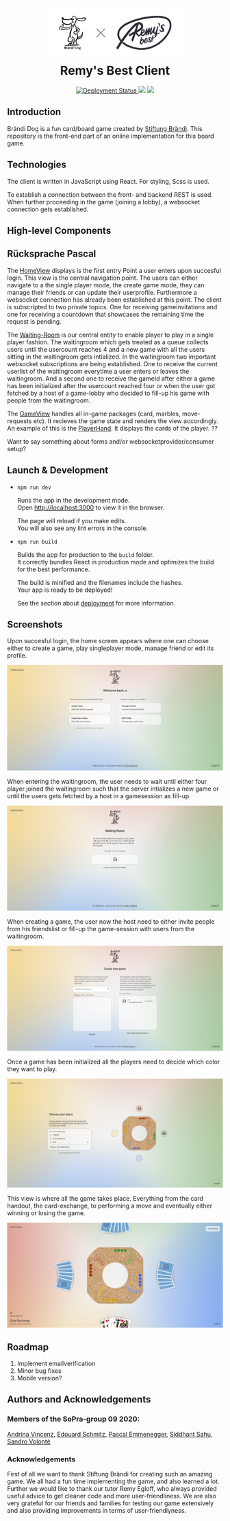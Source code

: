 <h1 align="center">
  <br>
   <img src="./src/img/dog-x-remys.png" width="auto" height="128">
  <br>
  Remy's Best Client
  <br>
</h1>
<p align="center">
  <a href="https://github.com/sopra-fs21-group-06/remys-best-client/actions">
    <img src="https://github.com/sopra-fs21-group-06/remys-best-client/workflows/Deploy%20Project/badge.svg"
         alt="Deployment Status">
  </a>
  <a href="https://heroku-badge.herokuapp.com/?app=remys-best-client"><img src="https://heroku-badge.herokuapp.com/?app=remys-best-client&style=flat&svg=1"></a>
  <a href="https://sonarcloud.io/dashboard?id=sopra-fs21-group-06_remys-best-client">
      <img src="https://sonarcloud.io/api/project_badges/measure?project=sopra-fs21-group-06_remys-best-client&metric=alert_status">
  </a>
</p>

## Introduction

Brändi Dog is a fun card/board game created by [Stiftung Brändi](https://www.braendi.ch/). This repository is the front-end part of an online implementation for this board game.

## Technologies

The client is written in JavaScript using React. For styling, Scss is used.

To establish a connection between the front- and backend REST is used. When further proceeding in the game (joining a lobby), a websocket connection gets established.

## High-level Components

## Rücksprache Pascal

The [HomeView](src/views/auth/Home.js) displays is the first entry Point a user enters upon succesful login. This view is the central navigation point. The users can either navigate to a the single player mode, the create game mode, they can manage their friends or can update their userprofile. Furthermore a websocket connection has already been established at this point. The client is subscripted to two private topics. One for receiving gameinvitations and one for receiving a countdown that showcases the remaining time the request is pending.

The [Waiting-Room](src/views/auth/WaitingRoom.js) is our central entity to enable player to play in a single player fashion. The waitingroom which gets treated as a queue collects users until the usercount reaches 4 and a new game with all the users sitting in the waitingroom gets intialized. In the waitingroom two important websocket subscriptions are being established. One to receive the current userlist of the waitingroom everytime a user enters or leaves the waitingroom. And a second one to receive the gameId after either a game has been initialized after the usercount reached four or when the user got fetched by a host of a game-lobby who decided to fill-up his game with people from the waitingroom.

The [GameView](src/views/auth/Game.js) handles all in-game packages (card, marbles, move-requests etc). It recieves the game state and renders the view accordingly. An example of this is the [PlayerHand](src/components/ingame/hand/Hand.js). It displays the cards of the player. ??

Want to say something about forms and/or websocketprovider/consumer setup?

## Launch & Development

* `npm run dev`

  Runs the app in the development mode.<br />
  Open [http://localhost:3000](http://localhost:3000) to view it in the browser.

  The page will reload if you make edits.<br />
  You will also see any lint errors in the console.

* `npm run build`

  Builds the app for production to the `build` folder.<br />
  It correctly bundles React in production mode and optimizes the build for the best performance.

  The build is minified and the filenames include the hashes.<br />
  Your app is ready to be deployed!

  See the section about [deployment](https://facebook.github.io/create-react-app/docs/deployment) for more information.

## Screenshots

Upon succesful login, the home screen appears where one can choose either to create a game, play singleplayer mode, manage friend or edit its profile.

![Main Menu](src/img/ReadMeScreenShots/Home-Screen.PNG)

When entering the waitingroom, the user needs to wait until either four player joined the waitingroom such that the server intializes a new game or until the users gets fetched by a host in a gamesession as fill-up. 

![Lobby List](src/img/ReadMeScreenShots/Waiting-Room.PNG)

When creating a game, the user now the host need to either invite people from his friendslist or fill-up the game-session with users from the waitingroom.

![Lobby Browser](src/img/ReadMeScreenShots/Create_Game-Screen.PNG)

Once a game has been initialized all the players need to decide which color they want to play.

![Ingame](src/img/ReadMeScreenShots/Choose-Color-Screen.PNG)

This view is where all the game takes place. Everything from the card handout, the card-exchange, to performing a move and eventually either winning or losing the game.

![Ingame](src/img/ReadMeScreenShots/Game-Screen.PNG)

## Roadmap

1. Implement emailverification
2. Minor bug fixes
3. Mobile version?

## Authors and Acknowledgements

### Members of the SoPra-group 09 2020:

[Andrina Vincenz](https://github.com/AndrinaVincenz), [Edouard Schmitz](https://github.com/edischmitz), [Pascal Emmenegger](https://github.com/pemmenegger), [Siddhant Sahu](https://github.com/iamsiddhantsahu), [Sandro Volontè](https://github.com/SandroVolonte)

### Acknowledgements

First of all we want to thank Stiftung Brändi for creating such an amazing game. We all had a fun time implementing the game, and also learned a lot.
Further we would like to thank our tutor Remy Egloff, who always provided useful advice to get cleaner code and more user-friendliness. We are also very grateful for our friends and families for testing our game extensively and also providing improvements in terms of user-friendlyness.